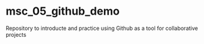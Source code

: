# msc_05_github_demo
Repository to introducte and practice using Github as a tool for collaborative projects
